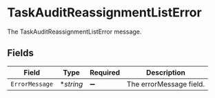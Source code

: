 # TaskAuditReassignmentListError

The TaskAuditReassignmentListError message.


## Fields

| Field                   | Type                    | Required                | Description             |
| ----------------------- | ----------------------- | ----------------------- | ----------------------- |
| `ErrorMessage`          | **string*               | :heavy_minus_sign:      | The errorMessage field. |